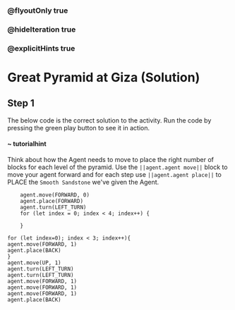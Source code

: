 ### @flyoutOnly true
### @hideIteration true
### @explicitHints true

# Great Pyramid at Giza (Solution)

## Step 1
The below code is the correct solution to the activity. Run the code by pressing the green play button to see it in action.

#### ~ tutorialhint 
Think about how the Agent needs to move to place the right number of blocks for each level of the pyramid. Use the ``||agent.agent move||`` block to move your agent forward and for each step use ``||agent.agent place||`` to PLACE the `Smooth Sandstone` we've given the Agent.

```ghost
    agent.move(FORWARD, 0)
    agent.place(FORWARD)
    agent.turn(LEFT_TURN)
    for (let index = 0; index < 4; index++) {
    	
    }
```
```template
for (let index=0); index < 3; index++){
agent.move(FORWARD, 1)
agent.place(BACK)
}
agent.move(UP, 1)
agent.turn(LEFT_TURN)
agent.turn(LEFT_TURN)
agent.move(FORWARD, 1)
agent.move(FORWARD, 1)
agent.move(FORWARD, 1)
agent.place(BACK)
```
```package
```
